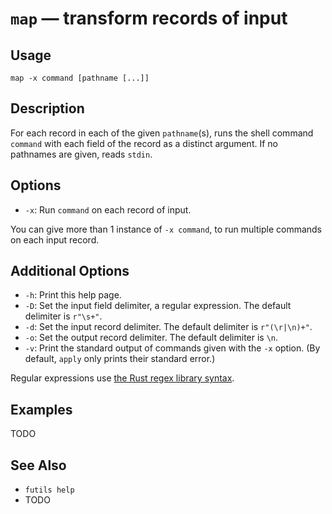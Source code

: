 # `map` — transform records of input

## Usage

```
map -x command [pathname [...]]
```

## Description

For each record in each of the given `pathname`(s), runs the shell command
`command` with each field of the record as a distinct argument. If no pathnames
are given, reads `stdin`.

## Options

* `-x`: Run `command` on each record of input.

You can give more than 1 instance of `-x command`, to run multiple commands on
each input record.

## Additional Options

* `-h`: Print this help page.
* `-D`: Set the input field delimiter, a regular expression. The default
  delimiter is `r"\s+"`.
* `-d`: Set the input record delimiter. The default delimiter is `r"(\r|\n)+"`.
* `-o`: Set the output record delimiter. The default delimiter is `\n`.
* `-v`: Print the standard output of commands given with the `-x` option. (By
  default, `apply` only prints their standard error.)

Regular expressions use [the Rust regex library
syntax](https://docs.rs/regex/latest/regex/).

## Examples

TODO

## See Also

* `futils help`
* TODO
